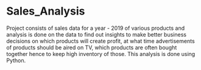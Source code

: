 # Sales_Analysis
Project consists of sales data for a year - 2019 of various products and analysis is done on the data to find out insights to make better business decisions on which products will create profit, at what time advertisements of products should be aired on TV, which products are often bought together hence to keep high inventory of those. This analysis is done using Python. 
